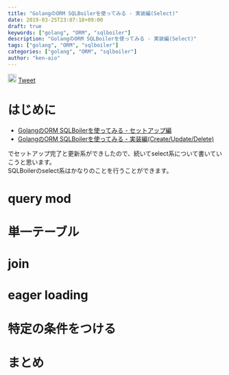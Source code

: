 ```yaml
---
title: "GolangのORM SQLBoilerを使ってみる - 実装編(Select)"
date: 2019-03-25T23:07:18+09:00
draft: true
keywords: ["golang", "ORM", "sqlboiler"]
description: "GolangのORM SQLBoilerを使ってみる - 実装編(Select)"
tags: ["golang", "ORM", "sqlboiler"]
categories: ["golang", "ORM", "sqlboiler"]
author: "ken-aio"
---
```


<a href="http://b.hatena.ne.jp/entry/" class="hatena-bookmark-button" data-hatena-bookmark-layout="vertical-normal" data-hatena-bookmark-lang="ja" title="このエントリーをはてなブックマークに追加"><img src="https://b.st-hatena.com/images/entry-button/button-only@2x.png" alt="このエントリーをはてなブックマークに追加" width="20" height="20" style="border: none;" /></a><script type="text/javascript" src="https://b.st-hatena.com/js/bookmark_button.js" charset="utf-8" async="async"></script>
<a href="https://twitter.com/share?ref_src=twsrc%5Etfw" class="twitter-share-button" data-show-count="false">Tweet</a><script async src="https://platform.twitter.com/widgets.js" charset="utf-8"></script>

# はじめに
* [GolangのORM SQLBoilerを使ってみる - セットアップ編](https://ken-aio.github.io/post/2019/02/13/golang-sqlboiler/)
* [GolangのORM SQLBoilerを使ってみる - 実装編(Create/Update/Delete)](https://ken-aio.github.io/post/2019/03/25/golang-sqlboiler-cud/)

でセットアップ完了と更新系ができしたので、続いてselect系について書いていこうと思います。  
SQLBoilerのselect系はかなりのことを行うことができます。  

# query mod

# 単一テーブル

# join

# eager loading

# 特定の条件をつける

# まとめ

